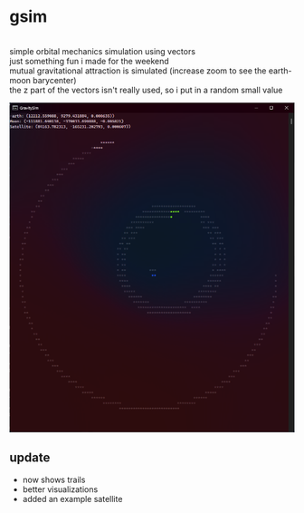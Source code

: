 # gsim
<br>
simple orbital mechanics simulation using vectors <br>
just something fun i made for the weekend<br>
mutual gravitational attraction is simulated (increase zoom to see the earth-moon barycenter)<br>
the z part of the vectors isn't really used, so i put in a random small value<br>

![](gsim1.png)

## update
- now shows trails
- better visualizations
- added an example satellite